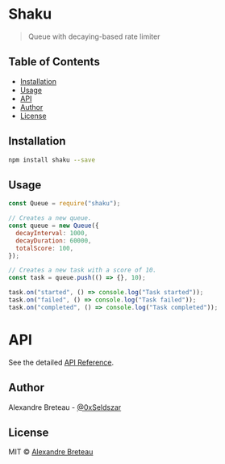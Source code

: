 # Shaku

> Queue with decaying-based rate limiter

## Table of Contents

- [Installation](#installation)
- [Usage](#usage)
- [API](#api)
- [Author](#author)
- [License](#license)

## Installation

```bash
npm install shaku --save
```

## Usage

```javascript
const Queue = require("shaku");

// Creates a new queue.
const queue = new Queue({
  decayInterval: 1000,
  decayDuration: 60000,
  totalScore: 100,
});

// Creates a new task with a score of 10.
const task = queue.push(() => {}, 10);

task.on("started", () => console.log("Task started"));
task.on("failed", () => console.log("Task failed"));
task.on("completed", () => console.log("Task completed"));
```

# API

See the detailed [API Reference](API.md).

## Author

Alexandre Breteau - [@0xSeldszar](https://twitter.com/0xSeldszar)

## License

MIT © [Alexandre Breteau](https://seldszar.fr)
